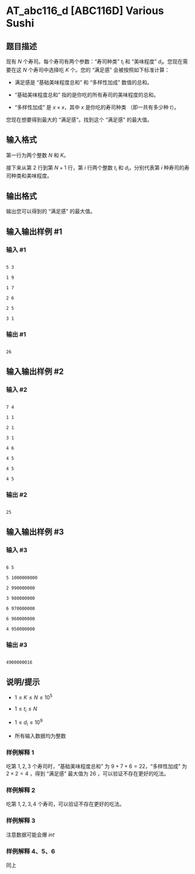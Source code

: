 # AT_abc116_d [ABC116D] Various Sushi

## 题目描述

现有 $N$ 个寿司。每个寿司有两个参数：“寿司种类” $t_i$ 和 “美味程度” $d_i$。您现在需要在这 $N$ 个寿司中选择吃 $K$ 个。您的 “满足感” 会被按照如下标准计算：

- 满足感是 “基础美味程度总和” 和 “多样性加成” 数值的总和。

- “基础美味程度总和” 指的是你吃的所有寿司的美味程度的总和。

- “多样性加成” 是 $x \times x$，其中 $x$ 是你吃的寿司种类 （即一共有多少种 $t$）。

您现在想要得到最大的 “满足感”。找到这个 “满足感” 的最大值。

## 输入格式

第一行为两个整数 $N$ 和 $K$。

接下来从第 $2$ 行到第 $N + 1$ 行，第 $i$ 行两个整数 $t_i$ 和 $d_i$，分别代表第 $i$ 种寿司的寿司种类和美味程度。

## 输出格式

输出您可以得到的 “满足感” 的最大值。

## 输入输出样例 #1

### 输入 #1

```
5 3
1 9
1 7
2 6
2 5
3 1
```

### 输出 #1

```
26
```

## 输入输出样例 #2

### 输入 #2

```
7 4
1 1
2 1
3 1
4 6
4 5
4 5
4 5
```

### 输出 #2

```
25
```

## 输入输出样例 #3

### 输入 #3

```
6 5
5 1000000000
2 990000000
3 980000000
6 970000000
6 960000000
4 950000000
```

### 输出 #3

```
4900000016
```

## 说明/提示

- $1 \leq K \leq N \leq 10 ^ 5$

- $1 \leq t_i \leq N$

- $1 \leq d_i \leq 10 ^ 9$

- 所有输入数据均为整数

### 样例解释 1

吃第 $1,2,3$ 个寿司时，“基础美味程度总和” 为 $9 + 7 + 6 = 22$，“多样性加成” 为 $2 \times 2 = 4$ ，得到 “满足感” 最大值为 $26$ ，可以验证不存在更好的吃法。

### 样例解释 2

吃第 $1,2,3,4$ 个寿司，可以验证不存在更好的吃法。

### 样例解释 3

注意数据可能会爆 $int$

### 样例解释 4、5、6

同上